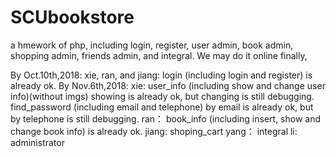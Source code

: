 # SCUbookstore
a hmework of php, including login, register, user admin, book admin, shopping admin, friends admin, and integral.
We may do it online finally, 

By Oct.10th,2018:
xie, ran, and jiang:
login (including login and register) is already ok.
By Nov.6th,2018:
xie:
user_info (including show and change user info)(without imgs) showing is already ok, but changing is still debugging.
find_password (including email and telephone) by email is already ok, but by telephone is still debugging.
ran：
book_info (including insert, show and change book info) is already ok.
jiang:
shoping_cart
yang：
integral
li:
administrator
